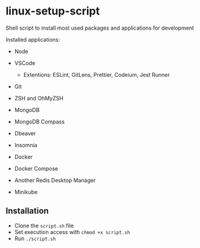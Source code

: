 # linux-setup-script
Shell script to install most used packages and applications for development

Installed applications:
* Node
* VSCode
  *   Extentions: ESLint, GitLens, Prettier, Codeium, Jest Runner

* Git
* ZSH and OhMyZSH
* MongoDB
* MongoDB Compass
* Dbeaver
* Insomnia
* Docker
* Docker Compose
* Another Redis Desktop Manager
* Minikube

## Installation
* Clone the `script.sh` file
* Set execution access with `chmod +x script.sh`
* Run `./script.sh`
